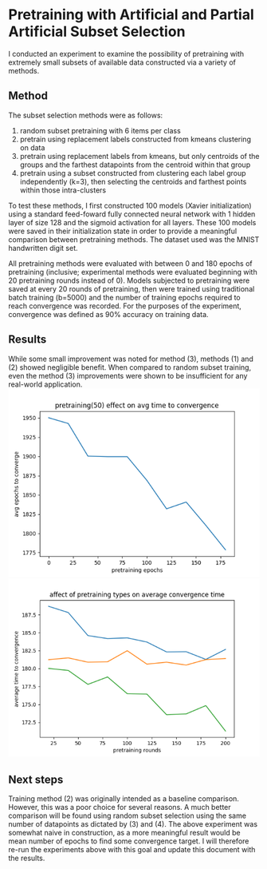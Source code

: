 # Pretraining with Artificial and Partial Artificial Subset Selection
I conducted an experiment to examine the possibility of pretraining with extremely small subsets of available data constructed via a variety of methods. 

## Method
The subset selection methods were as follows:
1. random subset pretraining with 6 items per class
2. pretrain using replacement labels constructed from kmeans clustering on data
3. pretrain using replacement labels from kmeans, but only centroids of the groups and the farthest datapoints from the centroid within that group
4. pretrain using a subset constructed from clustering each label group independently (k=3), then selecting the centroids and farthest points within those intra-clusters

To test these methods, I first constructed 100 models (Xavier initialization) using a standard feed-foward fully connected neural network with 1 hidden layer of size 128 and the sigmoid activation for all layers. These 100 models were saved in their initialization state in order to provide a meaningful comparison between pretraining methods. The dataset used was the MNIST handwritten digit set.

All pretraining methods were evaluated with between 0 and 180 epochs of pretraining (inclusive; experimental methods were evaluated beginning with 20 pretraining rounds instead of 0). Models subjected to pretraining were saved at every 20 rounds of pretraining, then were trained using traditional batch training (b=5000) and the number of training epochs required to reach convergence was recorded. For the purposes of the experiment, convergence was defined as 90% accuracy on training data.

## Results
While some small improvement was noted for method (3), methods (1) and (2) showed negligible benefit. When compared to random subset training, even the method (3) improvements were shown to be insufficient for any real-world application. 
![reference test: random subset pretraining](experimental_results/random_subset_avg_50.png?raw=true)
![experimental method results](experimental_results\averages.png?raw=true)


## Next steps
Training method (2) was originally intended as a baseline comparison. However, this was a poor choice for several reasons. A much better comparison will be found using random subset selection using the same number of datapoints as dictated by (3) and (4).
The above experiment was somewhat naive in construction, as a more meaningful result would be mean number of epochs to find some convergence target. I will therefore re-run the experiments above with this goal and update this document with the results.